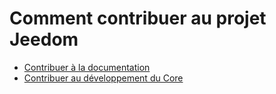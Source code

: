 # Comment contribuer au projet Jeedom

- [Contribuer à la documentation](/fr_FR/contribute/doc)
- [Contribuer au développement du Core](/fr_FR/contribute/core)